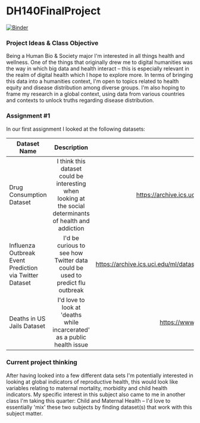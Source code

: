 # DH140FinalProject

[![Binder](https://mybinder.org/badge_logo.svg)](https://mybinder.org/v2/gh/jchristey/DH140FinalProject.git/HEAD)

### Project Ideas & Class Objective 

Being a Human Bio & Society major I'm interested in all things health and wellness. One of the things that originally drew me to digital humanities was the way in which big data and health interact – this is especially relevant in the realm of digital health which I hope to explore more. In terms of bringing this data into a humanities context, I'm open to topics related to health equity and disease distribution among diverse groups. I'm also hoping to frame my research in a global context, using data from various countries and contexts to unlock truths regarding disease distribution. 

### Assignment #1

In our first assignment I looked at the following datasets:

| Dataset Name  | Description  | Link  |
| ------------- |:-------------:| -----:|
| Drug Consumption Dataset     | I think this dataset could be interesting when looking at the social determinants of health and addiction | https://archive.ics.uci.edu/ml/datasets/Drug+consumption+%28quantified%29#|
| Influenza Outbreak Event Prediction via Twitter Dataset| I'd be curious to see how Twitter data could be used to predict flu outbreak      |   https://archive.ics.uci.edu/ml/datasets/Influenza+outbreak+event+prediction+via+Twitter+data |
| Deaths in US Jails Dataset | I'd love to look at 'deaths while incarcerated' as a public health issue   |    https://www.reuters.com/investigates/special-report/usa-jails-graphic/|

### Current project thinking

After having looked into a few different data sets I'm potentially interested in looking at global indicators of reproductive health, this would look like variables relating to maternal mortality, morbidity and child health indicators. My specific interest in this subject also came to me in another class I'm taking this quarter: Child and Maternal Health – I'd love to essentially 'mix' these two subjects by finding dataset(s) that work with this subject matter.

